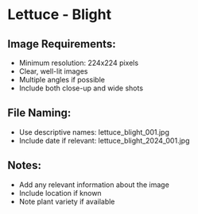 # Lettuce - Blight

## Image Requirements:
- Minimum resolution: 224x224 pixels
- Clear, well-lit images
- Multiple angles if possible
- Include both close-up and wide shots

## File Naming:
- Use descriptive names: lettuce_blight_001.jpg
- Include date if relevant: lettuce_blight_2024_001.jpg

## Notes:
- Add any relevant information about the image
- Include location if known
- Note plant variety if available
